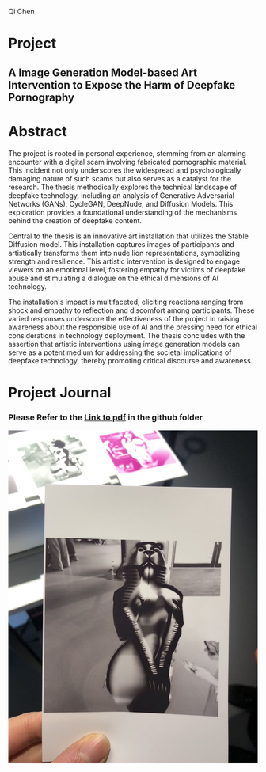 
Qi Chen

# Project

## A Image Generation Model-based Art Intervention to Expose the Harm of Deepfake Pornography

# Abstract

The project is rooted in personal experience, stemming from an alarming encounter with a digital scam involving fabricated pornographic material. This incident not only underscores the widespread and psychologically damaging nature of such scams but also serves as a catalyst for the research. The thesis methodically explores the technical landscape of deepfake technology, including an analysis of Generative Adversarial Networks (GANs), CycleGAN, DeepNude, and Diffusion Models. This exploration provides a foundational understanding of the mechanisms behind the creation of deepfake content.

Central to the thesis is an innovative art installation that utilizes the Stable Diffusion model. This installation captures images of participants and artistically transforms them into nude lion representations, symbolizing strength and resilience. This artistic intervention is designed to engage viewers on an emotional level, fostering empathy for victims of deepfake abuse and stimulating a dialogue on the ethical dimensions of AI technology.

The installation's impact is multifaceted, eliciting reactions ranging from shock and empathy to reflection and discomfort among participants. These varied responses underscore the effectiveness of the project in raising awareness about the responsible use of AI and the pressing need for ethical considerations in technology deployment. The thesis concludes with the assertion that artistic interventions using image generation models can serve as a potent medium for addressing the societal implications of deepfake technology, thereby promoting critical discourse and awareness.

# Project Journal

### Please Refer to the [Link to pdf](./Final%20Journal.pdf) in the github folder

![printed photo](image.jpg)
